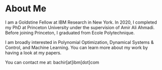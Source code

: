 # About Me

I am a Goldstine Fellow at IBM Research in New York. In 2020, I completed my PhD at Princeton University under the supervision of Amir Ali Ahmadi. Before joining Princeton, I graduated from Ecole Polytechnique.

I am broadly interested in Polynomial Optimization, Dynamical Systems & Control, and Machine Learning. You can learn more about my work by having a look at my papers.

You can contact me at: bachir[at]ibm[dot]com

